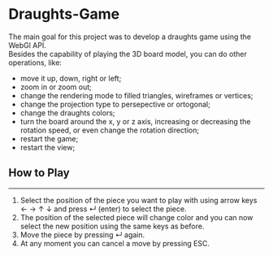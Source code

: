 # Draughts-Game

The main goal for this project was to develop a draughts game using the WebGl API.  
Besides the capability of playing the 3D board model, you can do other operations, like:

- move it up, down, right or left;
- zoom in or zoom out;
- change the rendering mode to filled triangles, wireframes or vertices;
- change the projection type to persepective or ortogonal; 
- change the draughts colors;
- turn the board around the x, y or z axis, increasing or decreasing the rotation speed, or even change the rotation direction;
- restart the game;
- restart the view;

## How to Play
---
1. Select the position of the piece you want to play with using arrow keys ← → ↑ ↓ and press ↵ (enter) to select the piece.  
2. The position of the selected piece will change color and you can now select the new position using the same keys as before.  
3. Move the piece by pressing ↵ again.  
4. At any moment you can cancel a move by pressing ESC.  
